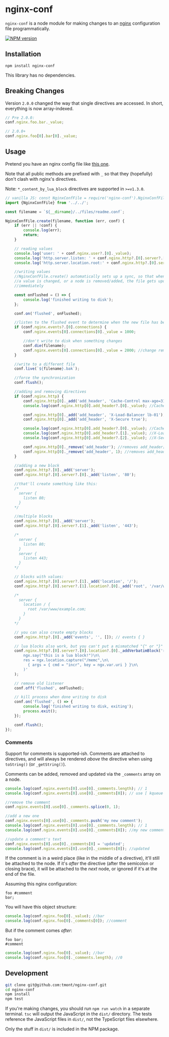 # nginx-conf

`nginx-conf` is a node module for making changes to an [nginx](http://nginx.org) configuration
file programmatically.

[![NPM version](https://badge.fury.io/js/nginx-conf.png)](http://badge.fury.io/js/nginx-conf)

## Installation
`npm install nginx-conf`

This library has no dependencies.

## Breaking Changes
Version `2.0.0` changed the way that single directives are accessed. In short, everything
is now array-indexed.


```javascript
// Pre 2.0.0:
conf.nginx.foo.bar._value;

// 2.0.0+
conf.nginx.foo[0].bar[0]._value;
```

## Usage
Pretend you have an nginx config file like
[this one](https://github.com/tmont/nginx-conf/blob/master/tests/files/nginx-home.conf).

Note that all public methods are prefixed with `_` so that they (hopefully) don't clash with
nginx's directives.

Note: `*_content_by_lua_block` directives are supported in `>=v1.3.0`.

```javascript
// vanilla JS: const NginxConfFile = require('nginx-conf').NginxConfFile;
import {NginxConfFile} from '../../';

const filename = `${__dirname}/../files/readme.conf`;

NginxConfFile.create(filename, function (err, conf) {
    if (err || !conf) {
        console.log(err);
        return;
    }

    // reading values
    console.log('user: ' + conf.nginx.user?.[0]._value);
    console.log('http.server.listen: ' + conf.nginx.http?.[0].server?.[0].listen?.[0]._value);
    console.log('http.server.location.root:' + conf.nginx.http?.[0].server?.[0].location?.[3].root?.[0]._value);

    //writing values
    //NginxConfFile.create() automatically sets up a sync, so that whenever
    //a value is changed, or a node is removed/added, the file gets updated
    //immediately

    const onFlushed = () => {
        console.log('finished writing to disk');
    };

    conf.on('flushed', onFlushed);

    //listen to the flushed event to determine when the new file has been flushed to disk
    if (conf.nginx.events?.[0].connections) {
        conf.nginx.events[0].connections[0]._value = 1000;

        //don't write to disk when something changes
        conf.die(filename);
        conf.nginx.events[0].connections[0]._value = 2000; //change remains local, not in /etc/nginx.conf
    }

    //write to a different file
    conf.live(`${filename}.bak`);

    //force the synchronization
    conf.flush();

    //adding and removing directives
    if (conf.nginx.http) {
        conf.nginx.http[0]._add('add_header', 'Cache-Control max-age=315360000, public');
        console.log(conf.nginx.http[0].add_header?.[0]._value); //Cache-Control max-age=315360000, public

        conf.nginx.http[0]._add('add_header', 'X-Load-Balancer lb-01');
        conf.nginx.http[0]._add('add_header', 'X-Secure true');

        console.log(conf.nginx.http[0].add_header?.[0]._value); //Cache-Control max-age=315360000, public
        console.log(conf.nginx.http[0].add_header?.[1]._value); //X-Load-Balancer lb-01
        console.log(conf.nginx.http[0].add_header?.[2]._value); //X-Secure true

        conf.nginx.http[0]._remove('add_header'); //removes add_header[0]
        conf.nginx.http[0]._remove('add_header', 1); //removes add_header[1]
    }

    //adding a new block
    conf.nginx.http?.[0]._add('server');
    conf.nginx.http?.[0].server?.[0]._add('listen', '80');

    //that'll create something like this:
    /*
      server {
        listen 80;
      }
    */

    //multiple blocks
    conf.nginx.http?.[0]._add('server');
    conf.nginx.http?.[0].server?.[1]._add('listen', '443');

    /*
      server {
        listen 80;
      }
      server {
        listen 443;
      }
    */

    // blocks with values:
    conf.nginx.http?.[0].server?.[1]._add('location', '/');
    conf.nginx.http?.[0].server?.[1].location?.[0]._add('root', '/var/www/example.com');

    /*
      server {
        location / {
          root /var/www/example.com;
        }
      }
    */

    // you can also create empty blocks
    conf.nginx.http?.[0]._add('events', '', []); // events { }

    // lua blocks also work, but you can't put a mismatched "{" or "}" in a comment!
    conf.nginx.http?.[0].server?.[0].location?.[0]._addVerbatimBlock('rewrite_by_lua_block', '\n\
        ngx.say("this is a lua block!")\n\
        res = ngx.location.capture("/memc",\n\
          { args = { cmd = "incr", key = ngx.var.uri } }\n\
        )'
    );

    // remove old listener
    conf.off('flushed', onFlushed);

    // kill process when done writing to disk
    conf.on('flushed', () => {
        console.log('finished writing to disk, exiting');
        process.exit();
    });

    conf.flush();
});
```

### Comments
Support for comments is supported-ish. Comments are attached to directives, and will always
be rendered *above* the directive when using `toString()` (or `_getString()`).

Comments can be added, removed and updated via the `_comments` array on a node.

```javascript
console.log(conf.nginx.events[0].use[0]._comments.length); // 1
console.log(conf.nginx.events[0].use[0]._comments[0]); // use [ kqueue | rtsig | epoll | /dev/poll | select | poll ];

//remove the comment
conf.nginx.events[0].use[0]._comments.splice(0, 1);

//add a new one
conf.nginx.events[0].use[0]._comments.push('my new comment');
console.log(conf.nginx.events[0].use[0]._comments.length); // 1
console.log(conf.nginx.events[0].use[0]._comments[0]); //my new comment

//update a comment's text
conf.nginx.events[0].use[0]._comments[0] = 'updated';
console.log(conf.nginx.events[0].use[0]._comments[0]); //updated
```

If the comment is in a weird place (like in the middle of a directive), it'll still be
attached to the node. If it's *after* the directive (after the semicolon or closing brace),
it will be attached to the *next* node, or ignored if it's at the end of the file.

Assuming this nginx configuration:
```nginx
foo #comment
bar;
```

You will have this object structure:
```javascript
console.log(conf.nginx.foo[0]._value); //bar
console.log(conf.nginx.foo[0]._comments[0]); //comment
```

But if the comment comes *after*:
```nginx
foo bar;
#comment
```

```javascript
console.log(conf.nginx.foo[0]._value); //bar
console.log(conf.nginx.foo[0]._comments.length); //0
```

## Development
```bash
git clone git@github.com:tmont/nginx-conf.git
cd nginx-conf
npm install
npm test
```

If you're making changes, you should run `npm run watch` in a separate
terminal. `tsc` will output the JavaScript in the `dist/` directory.
The tests reference the JavaScript files in `dist/`, not the TypeScript
files elsewhere.

Only the stuff in `dist/` is included in the NPM package.
